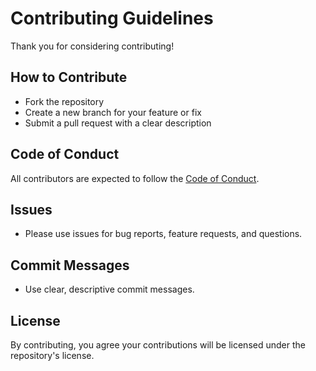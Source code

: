 # Contributing Guidelines

Thank you for considering contributing!

## How to Contribute
- Fork the repository
- Create a new branch for your feature or fix
- Submit a pull request with a clear description

## Code of Conduct
All contributors are expected to follow the [Code of Conduct](CODE_OF_CONDUCT.md).

## Issues
- Please use issues for bug reports, feature requests, and questions.

## Commit Messages
- Use clear, descriptive commit messages.

## License
By contributing, you agree your contributions will be licensed under the repository's license.
